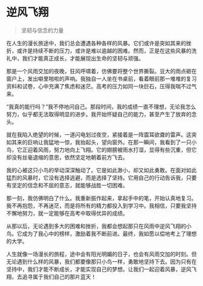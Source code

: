 # 逆风飞翔
> 坚韧与信念的力量

在人生的漫长旅途中，我们总会遭遇各种各样的风暴。它们或许是突如其来的挫折，或许是持续不断的压力，或许是难以逾越的困难。然而，正是在这些风暴的洗礼中，我们才能真正成长，才能展现出生命的坚韧与顽强。

那是一个风雨交加的夜晚，狂风呼啸着，仿佛要将整个世界撕裂。豆大的雨点砸在窗户上，发出噼里啪啦的声响。我独自一人坐在书桌前，看着眼前那一堆堆的复习资料和试卷，心中充满了焦虑和迷茫。高考的压力如同一块巨石，压得我喘不过气来。

“我真的能行吗？”我不停地问自己。那段时间，我的成绩一直不理想，无论我怎么努力，似乎都无法取得明显的进步。我开始怀疑自己的能力，甚至产生了放弃的念头。

就在我陷入绝望的时候，一道闪电划过夜空，紧接着是一阵震耳欲聋的雷声。这突如其来的巨响让我猛地一惊，我抬起头，望向窗外。在那一瞬间，我看到了一只小鸟，它正迎着风雨，努力地向上飞翔。它的翅膀被雨水打湿，显得有些沉重，但它却没有丝毫退缩的意思，依然坚定地朝着前方飞去。

我的心被这只小鸟的举动深深触动了。它是如此渺小，却又如此勇敢。在面对如此猛烈的风暴时，它没有选择逃避，而是选择了坚持。它用自己的行动告诉我，只要有坚定的信念和不屈的意志，就能够战胜一切困难。

那一刻，我仿佛明白了什么。我重新振作起来，拿起手中的笔，开始认真地复习。我不再抱怨，不再迷茫，而是将所有的精力都投入到学习中。我相信，只要我坚持不懈地努力，就一定能够在高考中取得优异的成绩。

从那以后，无论遇到多大的困难和挫折，我都会想起那只在风雨中逆风飞翔的小鸟。它成为了我心中的榜样，激励着我不断前进。最终，我如愿以偿地考上了理想的大学。

人生就像一场漫长的旅程，途中会有阳光明媚的日子，也会有风雨交加的时刻。但无论遇到什么样的风暴，我们都要像那只小鸟一样，勇敢地坚持下去。因为只有在坚持中，我们才能不断成长，才能实现自己的梦想。让我们一起迎着风暴，逆风飞翔，去追寻属于我们自己的那片蓝天！